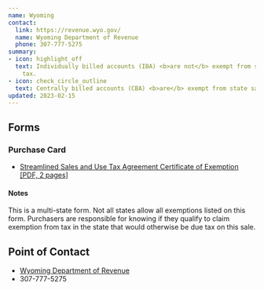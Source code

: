 ```yaml
---
name: Wyoming
contact:
  link: https://revenue.wyo.gov/
  name: Wyoming Department of Revenue
  phone: 307-777-5275
summary:
- icon: highlight_off
  text: Individually billed accounts (IBA) <b>are not</b> exempt from state sales
    tax.
- icon: check_circle_outline
  text: Centrally billed accounts (CBA) <b>are</b> exempt from state sales tax.
updated: 2023-02-15
---
```


## Forms

### Purchase Card

* [Streamlined Sales and Use Tax Agreement Certificate of Exemption [PDF, 2 pages]](https://sao.wyo.gov/wp-content/uploads/2019/10/exempt.pdf)

#### Notes

This is a multi-state form.  Not all states allow all exemptions listed on this form. Purchasers are responsible for knowing if they qualify to claim exemption from tax in the state that would otherwise be due tax on this sale.

## Point of Contact
- [Wyoming Department of Revenue](https://revenue.wyo.gov/)
- 307-777-5275
